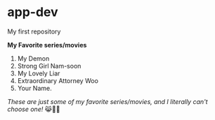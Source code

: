 # app-dev
My first repository

**My Favorite series/movies**
1. My Demon
2. Strong Girl Nam-soon
3. My Lovely Liar
4. Extraordinary Attorney Woo
5. Your Name.

*These are just some of my favorite series/movies, and I literally can't choose one!* 😹💛💙

